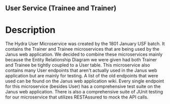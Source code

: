 ## User Service (Trainee and Trainer)
# Description
The Hydra User Microservice was created by the 1801 January USF batch. It contains the Trainer and Trainee microservices that are being used by the Janus web application. 
We decided to combine these microservices mainly because the Entity Relationship Diagram we were given had both Trainer and Trainee be tightly coupled to a User table. 
This microservice also contains many User endpoints that aren't actually used in the Janus web application but are mainly for testing. 
A list of the old endpoints that were used can be found on the Janus web application wiki. 
Every single endpoint for this microservice (besides User) has a comprehensive test suite on the Janus web application.
There is also a comprehensive suite of JUnit testing for our microservice that utilizes RESTAssured to mock the API calls.

